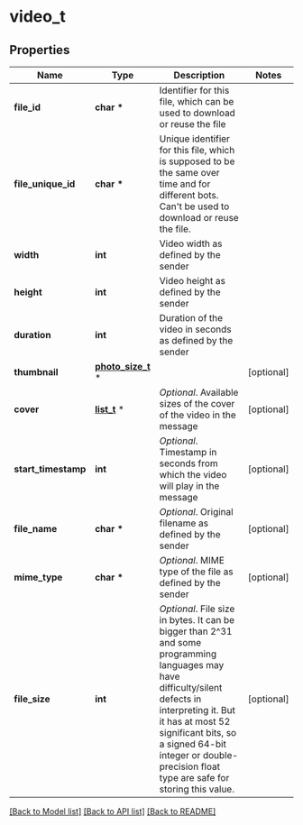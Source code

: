 # video_t

## Properties
Name | Type | Description | Notes
------------ | ------------- | ------------- | -------------
**file_id** | **char \*** | Identifier for this file, which can be used to download or reuse the file | 
**file_unique_id** | **char \*** | Unique identifier for this file, which is supposed to be the same over time and for different bots. Can&#39;t be used to download or reuse the file. | 
**width** | **int** | Video width as defined by the sender | 
**height** | **int** | Video height as defined by the sender | 
**duration** | **int** | Duration of the video in seconds as defined by the sender | 
**thumbnail** | [**photo_size_t**](photo_size.md) \* |  | [optional] 
**cover** | [**list_t**](photo_size.md) \* | *Optional*. Available sizes of the cover of the video in the message | [optional] 
**start_timestamp** | **int** | *Optional*. Timestamp in seconds from which the video will play in the message | [optional] 
**file_name** | **char \*** | *Optional*. Original filename as defined by the sender | [optional] 
**mime_type** | **char \*** | *Optional*. MIME type of the file as defined by the sender | [optional] 
**file_size** | **int** | *Optional*. File size in bytes. It can be bigger than 2^31 and some programming languages may have difficulty/silent defects in interpreting it. But it has at most 52 significant bits, so a signed 64-bit integer or double-precision float type are safe for storing this value. | [optional] 

[[Back to Model list]](../README.md#documentation-for-models) [[Back to API list]](../README.md#documentation-for-api-endpoints) [[Back to README]](../README.md)


